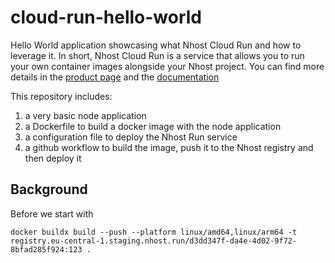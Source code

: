 # cloud-run-hello-world

Hello World application showcasing what Nhost Cloud Run and how to leverage it. In short, Nhost Cloud Run is a service that allows you to run your own container images alongside your Nhost project. You can find more details in the [product page](https://nhost.io/product/run) and the [documentation](https://docs.nhost.io/run)

This repository includes:

1. a very basic node application
2. a Dockerfile to build a docker image with the node application
3. a configuration file to deploy the Nhost Run service
4. a github workflow to build the image, push it to the Nhost registry and then deploy it

## Background

Before we start with

```
docker buildx build --push --platform linux/amd64,linux/arm64 -t registry.eu-central-1.staging.nhost.run/d3dd347f-da4e-4d02-9f72-8bfad285f924:123 .
```

